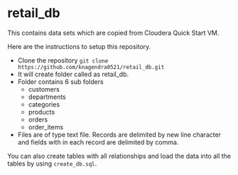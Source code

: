 # retail_db

This contains data sets which are copied from Cloudera Quick Start VM.

Here are the instructions to setup this repository.

* Clone the repository `git clone https://github.com/knagendra0521/retail_db.git`
* It will create folder called as retail_db.
* Folder contains 6 sub folders
  * customers
  * departments
  * categories
  * products
  * orders
  * order_items
* Files are of type text file. Records are delimited by new line character and fields with in each record are delimited by comma.

You can also create tables with all relationships and load the data into all the tables by using `create_db.sql`.
